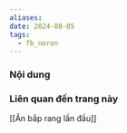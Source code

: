 ```yaml
---
aliases: 
date: 2024-08-05
tags:
  - fb_noron
---
```


### Nội dung
### Liên quan đến trang này
[[Ăn bắp rang lần đầu]]